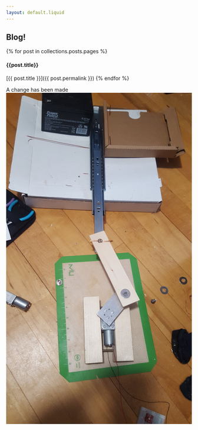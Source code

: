 ```yaml
---
layout: default.liquid
---
```

## Blog!

{% for post in collections.posts.pages %}
#### {{post.title}}

[{{ post.title }}]({{ post.permalink }})
{% endfor %}

A change has been made
![My helpful screenshot](/assets/images/20180505_140918.jpg)
